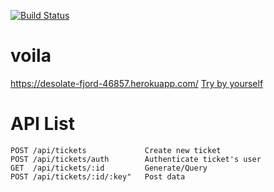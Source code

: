 [![Build Status](https://travis-ci.org/YukiKuroshima/voila.svg?branch=master)](https://travis-ci.org/YukiKuroshima/voila)

# voila
https://desolate-fjord-46857.herokuapp.com/
[Try by yourself](https://desolate-fjord-46857.herokuapp.com/)


# API List

```
POST /api/tickets             Create new ticket
POST /api/tickets/auth        Authenticate ticket's user
GET  /api/tickets/:id         Generate/Query
POST /api/tickets/:id/:key"   Post data
```
